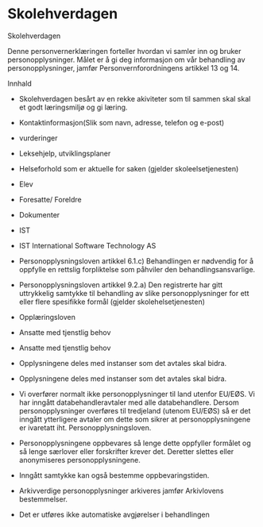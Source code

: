 # Skolehverdagen

Skolehverdagen

  

Denne personvernerklæringen forteller hvordan vi samler inn og bruker personopplysninger. Målet er å gi deg informasjon om vår behandling av personopplysninger, jamfør Personvernforordningens artikkel 13 og 14.

  

Innhald

*   Skolehverdagen besårt av en rekke akiviteter som til sammen skal skal et godt læringsmiljø og gi læring.  
    
*   Kontaktinformasjon(Slik som navn, adresse, telefon og e-post)  
    
*   vurderinger  
    
*   Leksehjelp, utviklingsplaner  
    
*   Helseforhold som er aktuelle for saken (gjelder skoleelsetjenesten)  
    
*   Elev  
    
*   Foresatte/ Foreldre  
    
*   Dokumenter  
    
*   IST  
    
*   IST International Software Technology AS  
    
*   Personopplysningsloven artikkel 6.1.c) Behandlingen er nødvendig for å oppfylle en rettslig forpliktelse som påhviler den behandlingsansvarlige.  
    
*   Personopplysningsloven artikkel 9.2.a) Den registrerte har gitt uttrykkelig samtykke til behandling av slike personopplysninger for ett eller flere spesifikke formål (gjelder skolehelsetjenesten)  
    
*   Opplæringsloven  
    
*   Ansatte med tjenstlig behov  
    
*   Ansatte med tjenstlig behov  
    
*   Opplysningene deles med instanser som det avtales skal bidra.  
    
*   Opplysningene deles med instanser som det avtales skal bidra.  
    
*   Vi overfører normalt ikke personopplysninger til land utenfor EU/EØS. Vi har inngått databehandleravtaler med alle databehandlere. Dersom personopplysninger overføres til tredjeland (utenom EU/EØS) så er det inngått ytterligere avtaler om dette som sikrer at personopplysningene er ivaretatt iht. Personopplysningsloven.  
    
*   Personopplysningene oppbevares så lenge dette oppfyller formålet og så lenge særlover eller forskrifter krever det. Deretter slettes eller anonymiseres personopplysningene.  
    
*   Inngått samtykke kan også bestemme oppbevaringstiden.  
    
*   Arkivverdige personopplysninger arkiveres jamfør Arkivlovens bestemmelser.  
    
*   Det er utføres ikke automatiske avgjørelser i behandlingen